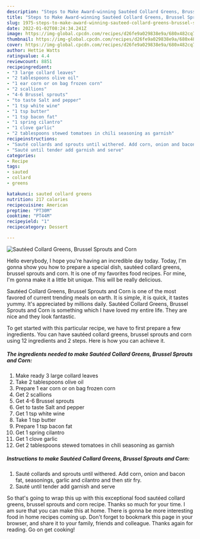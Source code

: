 ```yaml
---
description: "Steps to Make Award-winning Sautéed Collard Greens, Brussel Sprouts and Corn"
title: "Steps to Make Award-winning Sautéed Collard Greens, Brussel Sprouts and Corn"
slug: 1975-steps-to-make-award-winning-sauteed-collard-greens-brussel-sprouts-and-corn
date: 2022-01-02T08:24:34.241Z
image: https://img-global.cpcdn.com/recipes/d26fe9a029838e9a/680x482cq70/sauteed-collard-greens-brussel-sprouts-and-corn-recipe-main-photo.jpg
thumbnail: https://img-global.cpcdn.com/recipes/d26fe9a029838e9a/680x482cq70/sauteed-collard-greens-brussel-sprouts-and-corn-recipe-main-photo.jpg
cover: https://img-global.cpcdn.com/recipes/d26fe9a029838e9a/680x482cq70/sauteed-collard-greens-brussel-sprouts-and-corn-recipe-main-photo.jpg
author: Hettie Watts
ratingvalue: 4.4
reviewcount: 8851
recipeingredient:
- "3 large collard leaves"
- "2 tablespoons olive oil"
- "1 ear corn or on bag frozen corn"
- "2 scallions"
- "4-6 Brussel sprouts"
- "to taste Salt and pepper"
- "1 tsp white wine"
- "1 tsp butter"
- "1 tsp bacon fat"
- "1 spring cilantro"
- "1 clove garlic"
- "2 tablespoons stewed tomatoes in chili seasoning as garnish"
recipeinstructions:
- "Sauté collards and sprouts until withered. Add corn, onion and bacon fat, seasonings, garlic and cilantro and then stir fry."
- "Sauté until tender add garnish and serve"
categories:
- Recipe
tags:
- sauted
- collard
- greens

katakunci: sauted collard greens 
nutrition: 217 calories
recipecuisine: American
preptime: "PT30M"
cooktime: "PT44M"
recipeyield: "1"
recipecategory: Dessert

---
```



![Sautéed Collard Greens, Brussel Sprouts and Corn](https://img-global.cpcdn.com/recipes/d26fe9a029838e9a/680x482cq70/sauteed-collard-greens-brussel-sprouts-and-corn-recipe-main-photo.jpg)

Hello everybody, I hope you're having an incredible day today. Today, I'm gonna show you how to prepare a special dish, sautéed collard greens, brussel sprouts and corn. It is one of my favorites food recipes. For mine, I'm gonna make it a little bit unique. This will be really delicious.



Sautéed Collard Greens, Brussel Sprouts and Corn is one of the most favored of current trending meals on earth. It is simple, it is quick, it tastes yummy. It's appreciated by millions daily. Sautéed Collard Greens, Brussel Sprouts and Corn is something which I have loved my entire life. They are nice and they look fantastic.


To get started with this particular recipe, we have to first prepare a few ingredients. You can have sautéed collard greens, brussel sprouts and corn using 12 ingredients and 2 steps. Here is how you can achieve it.

<!--inarticleads1-->

##### The ingredients needed to make Sautéed Collard Greens, Brussel Sprouts and Corn:

1. Make ready 3 large collard leaves
1. Take 2 tablespoons olive oil
1. Prepare 1 ear corn or on bag frozen corn
1. Get 2 scallions
1. Get 4-6 Brussel sprouts
1. Get to taste Salt and pepper
1. Get 1 tsp white wine
1. Take 1 tsp butter
1. Prepare 1 tsp bacon fat
1. Get 1 spring cilantro
1. Get 1 clove garlic
1. Get 2 tablespoons stewed tomatoes in chili seasoning as garnish




<!--inarticleads2-->

##### Instructions to make Sautéed Collard Greens, Brussel Sprouts and Corn:

1. Sauté collards and sprouts until withered. Add corn, onion and bacon fat, seasonings, garlic and cilantro and then stir fry.
1. Sauté until tender add garnish and serve




So that's going to wrap this up with this exceptional food sautéed collard greens, brussel sprouts and corn recipe. Thanks so much for your time. I am sure that you can make this at home. There is gonna be more interesting food in home recipes coming up. Don't forget to bookmark this page in your browser, and share it to your family, friends and colleague. Thanks again for reading. Go on get cooking!
